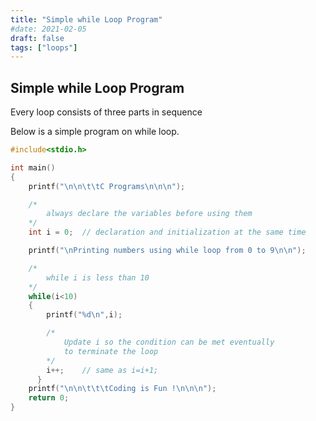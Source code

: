 ```yaml
---
title: "Simple while Loop Program"
#date: 2021-02-05
draft: false
tags: ["loops"]
---
```


## Simple while Loop Program

Every loop consists of three parts in sequence

Below is a simple program on while loop.

```c
#include<stdio.h>

int main()
{
    printf("\n\n\t\tC Programs\n\n\n");

    /*
        always declare the variables before using them
    */
    int i = 0;  // declaration and initialization at the same time

    printf("\nPrinting numbers using while loop from 0 to 9\n\n");

    /*
        while i is less than 10
    */
    while(i<10)
    {
        printf("%d\n",i);

        /*
            Update i so the condition can be met eventually
            to terminate the loop
        */
        i++;    // same as i=i+1;
      }
    printf("\n\n\t\t\tCoding is Fun !\n\n\n");
    return 0;
}
```
